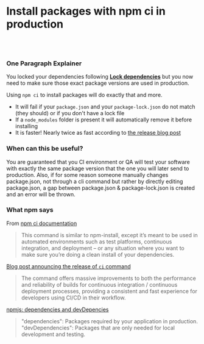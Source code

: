 # Install packages with npm ci in production

<br/><br/>

### One Paragraph Explainer

You locked your dependencies following [**Lock dependencies**](/sections/production/lockdependencies.md) but you now need to make sure those exact package versions are used in production.

Using `npm ci` to install packages will do exactly that and more.
* It will fail if your `package.json` and your `package-lock.json` do not match (they should) or if you don't have a lock file
* If a `node_modules` folder is present it will automatically remove it before installing
* It is faster! Nearly twice as fast according to [the release blog post](https://blog.npmjs.org/post/171556855892/introducing-npm-ci-for-faster-more-reliable)

### When can this be useful?
You are guaranteed that you CI environment or QA will test your software with exactly the same package version that the one you will later send to production.
Also, if for some reason someone manually changes package.json, not through a cli command but rather by directly editing package.json, a gap between package.json & package-lock.json is created and an error will be thrown.

### What npm says

From [npm ci documentation](https://docs.npmjs.com/cli/ci.html)
> This command is similar to npm-install, except it’s meant to be used in automated environments such as test platforms, continuous integration, and deployment – or any situation where you want to make sure you’re doing a clean install of your dependencies.

[Blog post announcing the release of `ci` command](https://blog.npmjs.org/post/171556855892/introducing-npm-ci-for-faster-more-reliable)
>  The command offers massive improvements to both the performance and reliability of builds for continuous integration / continuous deployment processes, providing a consistent and fast experience for developers using CI/CD in their workflow.

[npmjs: dependencies and devDepencies](https://docs.npmjs.com/specifying-dependencies-and-devdependencies-in-a-package-json-file)
>    "dependencies": Packages required by your application in production.
>    "devDependencies": Packages that are only needed for local development and testing.

<br/><br/>